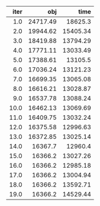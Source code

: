|   iter |        obj |       time |
| ------:| ----------:| ----------:|
|  $1.0$ | $24717.49$ |  $18625.3$ |
|  $2.0$ | $19944.62$ | $15405.34$ |
|  $3.0$ | $18419.88$ | $13794.29$ |
|  $4.0$ | $17771.11$ | $13033.49$ |
|  $5.0$ | $17388.61$ |  $13105.5$ |
|  $6.0$ | $17036.24$ | $13121.23$ |
|  $7.0$ | $16699.35$ | $13065.08$ |
|  $8.0$ | $16616.21$ | $13028.87$ |
|  $9.0$ | $16537.78$ | $13088.24$ |
| $10.0$ | $16462.13$ | $13069.69$ |
| $11.0$ | $16409.75$ | $13032.24$ |
| $12.0$ | $16375.58$ | $12996.63$ |
| $13.0$ | $16372.85$ | $13025.14$ |
| $14.0$ |  $16367.7$ |  $12960.4$ |
| $15.0$ |  $16366.2$ | $13027.26$ |
| $16.0$ |  $16366.2$ | $12985.18$ |
| $17.0$ |  $16366.2$ | $13004.94$ |
| $18.0$ |  $16366.2$ | $13592.71$ |
| $19.0$ |  $16366.2$ | $14529.44$ |

